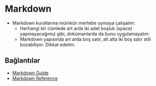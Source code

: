# Markdown

- Markdown kurallarına mümkün mertebe uymaya çalışalım:
  - Herhangi bir cümlede art arda iki adet boşluk (space) yapmayacağımız gibi, dokümanlarda da bunu uygulamayalım.
  - Markdown yapısında art arda boş satır, alt alta iki boş satır stili bozabiliyor. Dikkat edelim.

## Bağlantılar

- [Markdown Guide](https://www.markdownguide.org/)
- [Markdown Reference](https://commonmark.org/help/)
